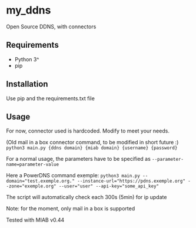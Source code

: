 # my_ddns
Open Source DDNS, with connectors

## Requirements

- Python 3^
- pip

## Installation

Use pip and the requirements.txt file

## Usage

For now, connector used is hardcoded. Modify to meet your needs.

(Old mail in a box connector command, to be modified in short future :)
`python3 main.py {ddns domain} {miab domain} {username} {password}`

For a normal usage, the parameters have to be specified as `--parameter-name=parameter-value`

Here a PowerDNS command exemple:
`python3 main.py --domain="test.exemple.org." --instance-url="https://pdns.exemple.org" --zone="exemple.org" --user="user" --api-key="some_api_key"`

The script will automatically check each 300s (5min) for ip update

Note: for the moment, only mail in a box is supported

Tested with MIAB v0.44